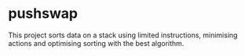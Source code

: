 # pushswap
This project sorts data on a stack using limited instructions, minimising actions and optimising sorting with the best algorithm.
